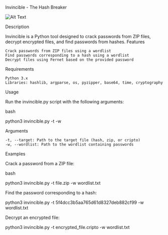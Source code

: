 Invincible - The Hash Breaker

![Alt Text](https://ntvb.tmsimg.com/assets/p19396751_b_h10_aj.jpg?w=960&h=540)




Description

Invincible is a Python tool designed to crack passwords from ZIP files, decrypt encrypted files, and find passwords from hashes.
Features

    Crack passwords from ZIP files using a wordlist
    Find passwords corresponding to a hash using a wordlist
    Decrypt files using Fernet based on the provided password

Requirements

    Python 3.x
    Libraries: hashlib, argparse, os, pyzipper, base64, time, cryptography

Usage

Run the invincible.py script with the following arguments:

bash

python3 invincible.py -t <target> -w <wordlist>

Arguments

    -t, --target: Path to the target file (hash, zip, or cripto)
    -w, --wordlist: Path to the wordlist containing passwords

Examples

Crack a password from a ZIP file:

bash

python3 invincible.py -t file.zip -w wordlist.txt

Find the password corresponding to a hash:



python3 invincible.py -t 5f4dcc3b5aa765d61d8327deb882cf99 -w wordlist.txt

Decrypt an encrypted file:


python3 invincible.py -t encrypted_file.cripto -w wordlist.txt
